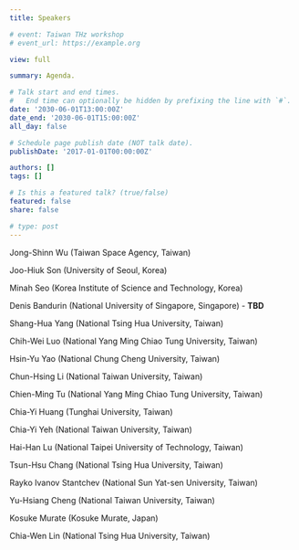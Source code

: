 ```yaml
---
title: Speakers

# event: Taiwan THz workshop
# event_url: https://example.org

view: full

summary: Agenda.

# Talk start and end times.
#   End time can optionally be hidden by prefixing the line with `#`.
date: '2030-06-01T13:00:00Z'
date_end: '2030-06-01T15:00:00Z'
all_day: false

# Schedule page publish date (NOT talk date).
publishDate: '2017-01-01T00:00:00Z'

authors: []
tags: []

# Is this a featured talk? (true/false)
featured: false
share: false

# type: post
---
```



Jong-Shinn Wu (Taiwan Space Agency, Taiwan)

Joo-Hiuk Son (University of Seoul, Korea)

Minah Seo (Korea Institute of Science and Technology, Korea)

Denis Bandurin (National University of Singapore, Singapore)  - **TBD**

Shang-Hua Yang (National Tsing Hua University, Taiwan)

Chih-Wei Luo (National Yang Ming Chiao Tung University, Taiwan)

Hsin-Yu Yao (National Chung Cheng University, Taiwan) 

Chun-Hsing Li (National Taiwan University, Taiwan)

Chien-Ming Tu (National Yang Ming Chiao Tung University, Taiwan)

Chia-Yi Huang (Tunghai University, Taiwan)

Chia-Yi Yeh (National Taiwan University, Taiwan)

Hai-Han Lu (National Taipei University of Technology, Taiwan)

Tsun-Hsu Chang (National Tsing Hua University, Taiwan)

Rayko Ivanov Stantchev (National Sun Yat-sen University, Taiwan)

Yu-Hsiang Cheng (National Taiwan University, Taiwan)

Kosuke Murate (Kosuke Murate, Japan)

Chia-Wen Lin (National Tsing Hua University, Taiwan)
